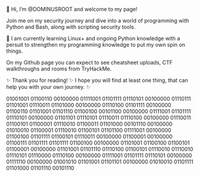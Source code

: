 👋 Hi, I’m @DOMINUSROOT and welcome to my page! 

Join me on my security journey and dive into a world of programming with Python and Bash, along with scripting security tools. 

👀 I am currently learning Linux+ and ongoing Python knowledge with a persuit to strengthen my programming knowledge to put my own spin on things. 

On my Github page you can expect to see cheatsheet uploads, CTF walkthroughs and rooms from TryHackMe. 

✨ Thank you for reading! ✨ I hope you will find at least one thing, that can help you with your own journey. ✨

01001001 01100110 00100000 01111001 01101111 01110101 00100000 01110111 01101001 01110011 01101000 00100000 01110100 01101111 00100000 01100110 01101001 01101110 01100100 00101100 00100000 01111001 01101111 01110101 00100000 01101101 01110101 01110011 01110100 00100000 01110011 01100101 01100001 01110010 01100011 01101000 00101110 00100000 01010010 01100001 01110010 01100101 01101100 01111001 00100000 01100100 01101111 01100101 01110011 00100000 01100001 00100000 01100111 01101111 01101111 01100100 00100000 01101001 01100100 01100101 01100001 00100000 01101001 01101110 01110100 01100101 01110010 01110010 01110101 01110000 01110100 00100000 01111001 01101111 01110101 00100000 01111110 00100000 01001010 01101001 01101101 00100000 01010010 01101111 01101000 01101110 00101110


<!---
DOMINUSROOT/DOMINUSROOT is a ✨ special ✨ repository because its `README.md` (this file) appears on your GitHub profile.
You can click the Preview link to take a look at your changes.
--->
